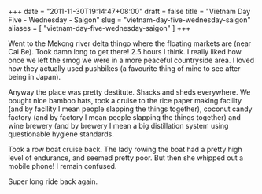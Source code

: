 +++
date = "2011-11-30T19:14:47+08:00"
draft = false
title = "Vietnam Day Five - Wednesday - Saigon"
slug = "vietnam-day-five-wednesday-saigon"
aliases = [
	"vietnam-day-five-wednesday-saigon"
]
+++

Went to the Mekong river delta thingo where the floating markets are (near Cai Be). Took damn long to get there! 2.5 hours I think. I really liked how once we left the smog we were in a more peaceful countryside area. I loved how they actually used pushbikes (a favourite thing of mine to see after being in Japan).

Anyway the place was pretty destitute. Shacks and sheds everywhere. We bought nice bamboo hats, took a cruise to the rice paper making facility (and by facility I mean people slapping the things together), coconut candy factory (and by factory I mean people slapping the things together) and wine brewery (and by brewery I mean a big distillation system using questionable hygiene standards.

Took a row boat cruise back. The lady rowing the boat had a pretty high level of endurance, and seemed pretty poor. But then she whipped out a mobile phone! I remain confused.

Super long ride back again.


